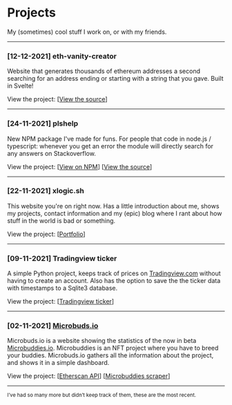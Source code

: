 # Projects

My (sometimes) cool stuff I work on, or with my friends.

------

### [12-12-2021] eth-vanity-creator <i class="devicon-svelte-plain"></i> <i class="devicon-javascript-plain"></i> <i class="devicon-nodejs-plain"></i>

Website that generates thousands of ethereum addresses a second searching for an address ending or starting with a string that you gave. Built in Svelte!

View the project: [[View the source](https://github.com/Hattorius/eth-vanity-creator)]

------

### [24-11-2021] plshelp <i class="devicon-javascript-plain"></i> <i class="devicon-nodejs-plain"></i>

New NPM package I've made for funs. For people that code in node.js / typescript: whenever you get an error the module will directly search for any answers on Stackoverflow.

View the project: [[View on NPM](https://www.npmjs.com/package/plshelp)] [[View the source](https://github.com/Hattorius/plshelp)]

------

### [22-11-2021] xlogic.sh <i class="devicon-typescript-plain"></i> <i class="devicon-react-original"></i> <i class="devicon-html5-plain"></i> <i class="devicon-css3-plain"></i> 

This website you're on right now. Has a little introduction about me, shows my projects, contact information and my (epic) blog where I rant about how stuff in the world is bad or something.

View the project: [[Portfolio](https://github.com/Hattorius/portfolio)]

------

### [09-11-2021] Tradingview ticker <i class="devicon-python-plain"></i>

A simple Python project, keeps track of prices on [Tradingview.com](https://tradingview.com) without having to create an account. Also has the option to save the the ticker data with timestamps to a Sqlite3 database.

View the project: [[Tradingview ticker](https://github.com/Hattorius/Tradingview-ticker)]

------

### [02-11-2021] [Microbuds.io](https://microbuds.io) <i class="devicon-typescript-plain"></i> 

Microbuds.io is a website showing the statistics of the now in beta [Microbuddies.io](https://microbuddies.io). Microbuddies is an NFT project where you have to breed your buddies. Microbuds.io gathers all the information about the project, and shows it in a simple dashboard.

View the project: [[Etherscan API](https://github.com/Hattorius/microbuddies-scraper)] [[Microbuddies scraper](https://github.com/Hattorius/Microbuddies-trait-getter-from-API)]

------

<small>I’ve had so many more but didn’t keep track of them, these are the most recent.</small>
